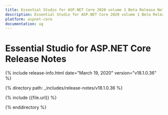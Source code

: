 ```yaml
---
title: Essential Studio for ASP.NET Core 2020 volume 1 Beta Release Notes  
description: Essential Studio for ASP.NET Core 2020 volume 1 Beta Release Notes  
platform: aspnet-core
documentation: ug
---
```


# Essential Studio for ASP.NET Core  Release Notes  

{% include release-info.html date="March 19, 2020"  version="v18.1.0.36" %} 


{% directory path: _includes/release-notes/v18.1.0.36 %}

{% include {{file.url}} %}

{% enddirectory %}